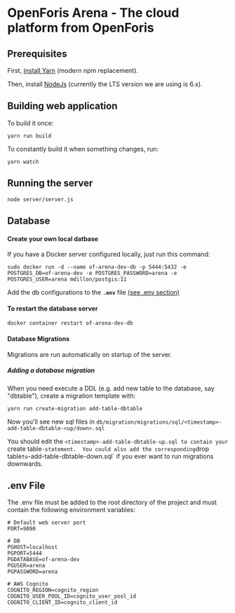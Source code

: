 # OpenForis Arena - The cloud platform from OpenForis

## Prerequisites

First, [install Yarn](https://yarnpkg.com/en/docs/install) (modern npm replacement).

Then, install [NodeJs](https://nodejs.org/en/download/) (currently the LTS version we are using is 6.x).

## Building web application

To build it once:

```yarn run build```

To constantly build it when something changes, run:

```yarn watch```

## Running the server

```node server/server.js```



## Database

#### Create your own local datbase

If you have a Docker server configured locally, just run this command:


```sudo docker run -d --name of-arena-dev-db -p 5444:5432 -e POSTGRES_DB=of-arena-dev -e POSTGRES_PASSWORD=arena -e POSTGRES_USER=arena mdillon/postgis:11```

Add the db configurations to the **`.env`** file [(see .env section)](#env-file)

#### To restart the database server

```docker container restart of-arena-dev-db```

#### Database Migrations

Migrations are run automatically on startup of the server.

##### Adding a database migration

When you need execute a DDL (e.g. add new table to the database, say "dbtable"), create a migration template with:

```yarn run create-migration add-table-dbtable```

Now you'll see new sql files in `db/migration/migrations/sql/<timestamp>- add-table-dbtable-<up/down>.sql`

You should edit the `<timestamp>-add-table-dbtable-up.sql to contain your `create table` -statement. 
You could also add the corresponding `drop table` to `<timestamp>-add-table-dbtable-down.sql` if you ever want to run migrations downwards.


## .env File

The .env file must be added to the root directory of the project and must contain the following environment variables:
```
# Default web server port
PORT=9090

# DB
PGHOST=localhost
PGPORT=5444
PGDATABASE=of-arena-dev
PGUSER=arena
PGPASSWORD=arena

# AWS Cognito
COGNITO_REGION=cognito_region
COGNITO_USER_POOL_ID=cognito_user_pool_id
COGNITO_CLIENT_ID=cognito_client_id
```

